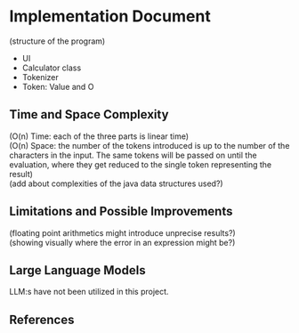# Implementation Document

(structure of the program)
- UI
- Calculator class
- Tokenizer
- Token: Value and O


## Time and Space Complexity
(O(n) Time: each of the three parts is linear time)  
(O(n) Space: the number of the tokens introduced is up to the 
number of the characters in the input. The same tokens will be passed 
on until the evaluation, where they get reduced to the single 
token representing the result)  
(add about complexities of the java data structures used?)


## Limitations and Possible Improvements
(floating point arithmetics might introduce unprecise results?)  
(showing visually where the error in an expression might be?)  

## Large Language Models
LLM:s have not been utilized in this project.

## References